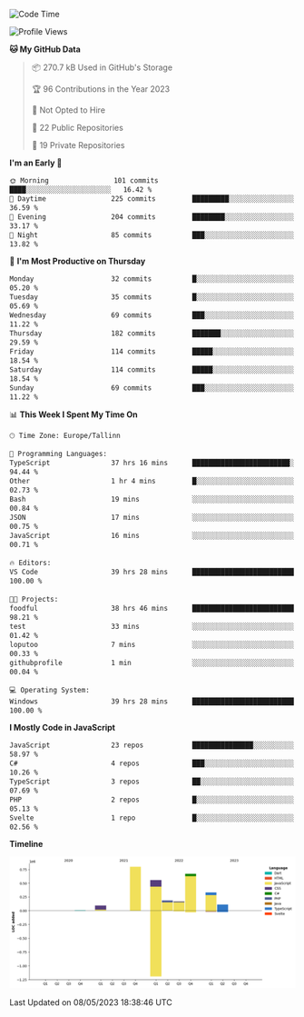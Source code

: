 <!--START_SECTION:waka-->
![Code Time](http://img.shields.io/badge/Code%20Time-31%20hrs%202%20mins-blue)

![Profile Views](http://img.shields.io/badge/Profile%20Views-97-blue)

**🐱 My GitHub Data** 

> 📦 270.7 kB Used in GitHub's Storage 
 > 
> 🏆 96 Contributions in the Year 2023
 > 
> 🚫 Not Opted to Hire
 > 
> 📜 22 Public Repositories 
 > 
> 🔑 19 Private Repositories 
 > 
**I'm an Early 🐤** 

```text
🌞 Morning                101 commits         ████░░░░░░░░░░░░░░░░░░░░░   16.42 % 
🌆 Daytime                225 commits         █████████░░░░░░░░░░░░░░░░   36.59 % 
🌃 Evening                204 commits         ████████░░░░░░░░░░░░░░░░░   33.17 % 
🌙 Night                  85 commits          ███░░░░░░░░░░░░░░░░░░░░░░   13.82 % 
```
📅 **I'm Most Productive on Thursday** 

```text
Monday                   32 commits          █░░░░░░░░░░░░░░░░░░░░░░░░   05.20 % 
Tuesday                  35 commits          █░░░░░░░░░░░░░░░░░░░░░░░░   05.69 % 
Wednesday                69 commits          ███░░░░░░░░░░░░░░░░░░░░░░   11.22 % 
Thursday                 182 commits         ███████░░░░░░░░░░░░░░░░░░   29.59 % 
Friday                   114 commits         █████░░░░░░░░░░░░░░░░░░░░   18.54 % 
Saturday                 114 commits         █████░░░░░░░░░░░░░░░░░░░░   18.54 % 
Sunday                   69 commits          ███░░░░░░░░░░░░░░░░░░░░░░   11.22 % 
```


📊 **This Week I Spent My Time On** 

```text
🕑︎ Time Zone: Europe/Tallinn

💬 Programming Languages: 
TypeScript               37 hrs 16 mins      ████████████████████████░   94.44 % 
Other                    1 hr 4 mins         █░░░░░░░░░░░░░░░░░░░░░░░░   02.73 % 
Bash                     19 mins             ░░░░░░░░░░░░░░░░░░░░░░░░░   00.84 % 
JSON                     17 mins             ░░░░░░░░░░░░░░░░░░░░░░░░░   00.75 % 
JavaScript               16 mins             ░░░░░░░░░░░░░░░░░░░░░░░░░   00.71 % 

🔥 Editors: 
VS Code                  39 hrs 28 mins      █████████████████████████   100.00 % 

🐱‍💻 Projects: 
foodful                  38 hrs 46 mins      █████████████████████████   98.21 % 
test                     33 mins             ░░░░░░░░░░░░░░░░░░░░░░░░░   01.42 % 
loputoo                  7 mins              ░░░░░░░░░░░░░░░░░░░░░░░░░   00.33 % 
githubprofile            1 min               ░░░░░░░░░░░░░░░░░░░░░░░░░   00.04 % 

💻 Operating System: 
Windows                  39 hrs 28 mins      █████████████████████████   100.00 % 
```

**I Mostly Code in JavaScript** 

```text
JavaScript               23 repos            ███████████████░░░░░░░░░░   58.97 % 
C#                       4 repos             ███░░░░░░░░░░░░░░░░░░░░░░   10.26 % 
TypeScript               3 repos             ██░░░░░░░░░░░░░░░░░░░░░░░   07.69 % 
PHP                      2 repos             █░░░░░░░░░░░░░░░░░░░░░░░░   05.13 % 
Svelte                   1 repo              █░░░░░░░░░░░░░░░░░░░░░░░░   02.56 % 
```



**Timeline**

![Lines of Code chart](https://raw.githubusercontent.com/Piilu/Piilu/main/assets/bar_graph.png)


 Last Updated on 08/05/2023 18:38:46 UTC
<!--END_SECTION:waka-->